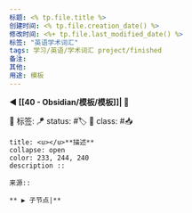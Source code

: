```yaml
---
标题: <% tp.file.title %>
创建时间: <% tp.file.creation_date() %>
修改时间: <%+ tp.file.last_modified_date() %>
标签: "英语学术词汇" 
tags: 学习/英语/学术词汇 project/finished
备注: 
其他:
用途: 模板
---
```


**◀️ [[40 - Obsidian/模板/模板]]| 📎** 

🧩 标签:
🪁 status: #🏷️
🎏 class: #📥


```ad-info
title: <u></u>**描述**
collapse: open
color: 233, 244, 240
description :: 

来源::

** ▶️ 子节点|** 

```

